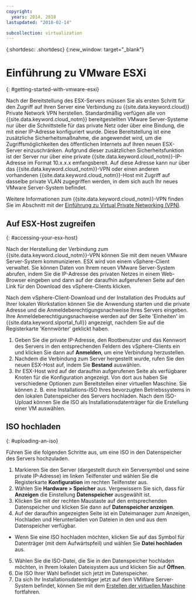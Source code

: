 ```yaml
---
copyright:
  years: 2014, 2018
lastupdated: "2018-02-14"

subcollection: virtualization
---
```

{:shortdesc: .shortdesc}
{:new_window: target="_blank"}

# Einführung zu VMware ESXi
{: #getting-started-with-vmware-esxi}

Nach der Bereitstellung des ESX-Servers müssen Sie als ersten Schritt für den Zugriff auf Ihren Server eine Verbindung zu {{site.data.keyword.cloud}} Private Network VPN herstellen. Standardmäßig verfügen alle von {{site.data.keyword.cloud_notm}} bereitgestellten VMware Server-Systeme nur über die Schnittstelle für das private Netz oder über eine Bindung, die mit einer IP-Adresse konfiguriert wurde. Diese Bereitstellung ist eine zusätzliche Sicherheitsmaßnahme, die angewendet wird, um die Zugriffsmöglichkeiten des öffentlichen Internets auf Ihren neuen ESX-Server einzuschränken. Aufgrund dieser zusätzlichen Sicherheitsfunktion ist der Server nur über eine private {{site.data.keyword.cloud_notm}}-IP-Adresse im Format 10.x.x.x emfangsbereit. Auf diese Adresse kann nur über das {{site.data.keyword.cloud_notm}}-VPN oder einen anderen vorhandenen {{site.data.keyword.cloud_notm}}-Host mit Zugriff auf dasselbe private VLAN zugegriffen werden, in dem sich auch Ihr neues VMware Server-System befindet.

Weitere Informationen zum {{site.data.keyword.cloud_notm}}-VPN finden Sie im Abschnitt mit der [Einführung zu Virtual Private Networking (VPN)](/docs/infrastructure/iaas-vpn?topic=VPN-getting-started-with-virtual-private-networking-vpn-).

## Auf ESX-Host zugreifen
{: #accessing-your-esx-host}

Nach der Herstellung der Verbindung zum {{site.data.keyword.cloud_notm}}-VPN können Sie mit dem neuen VMware Server-System kommunizieren. ESX wird von einem vSphere-Client verwaltet. Sie können Daten von Ihrem neuen VMware Server-System abrufen, indem Sie die IP-Adresse des privaten Netzes in einem Web-Browser eingeben und dann auf der daraufhin aufgerufenen Seite auf den Link für den Download des vSphere-Clients klicken.

Nach dem vSphere-Client-Download und der Installation des Produkts auf Ihrer lokalen Workstation können Sie die Anwendung starten und die private Adresse und die Anmeldeberechtigungsnachweise Ihres Servers eingeben. Ihre Anmeldeberechtigungsnachweise werden auf der Seite 'Einheiten' im {{site.data.keyword.slportal_full}} angezeigt, nachdem Sie auf die Registerkarte 'Kennwörter' geklickt haben.

1. Geben Sie die private IP-Adresse, den Rootbenutzer und das Kennwort des Servers in den entsprechenden Feldern des vSphere-Clients ein und klicken Sie dann auf **Anmelden**, um eine Verbindung herzustellen.
2. Nachdem die Verbindung zum Server hergestellt wurde, rufen Sie den neuen ESX-Host auf, indem Sie **Bestand** auswählen.
3. Ihr ESX-Host wird auf der daraufhin aufgerufenen Seite als verfügbarer Knoten für die Konfiguration angezeigt. Von dort aus haben Sie verschiedene Optionen zum Bereitstellen einer virtuellen Maschine. Sie können z. B. eine Installations-ISO Ihres bevorzugten Betriebssystems in den lokalen Datenspeicher des Servers hochladen. Nach dem ISO-Upload können Sie die ISO als Installationsdatenträger für die Erstellung einer VM auswählen.  

## ISO hochladen
{: #uploading-an-iso}

Führen Sie die folgenden Schritte aus, um eine ISO in den Datenspeicher des Servers hochzuladen.

1. Markieren Sie den Server (dargestellt durch ein Serversymbol und seine private IP-Adresse) im linken Teilfenster und wählen Sie die Registerkarte **Konfiguration** im rechten Teilfenster aus.
2. Wählen Sie **Hardware > Speicher** aus. Vergewissern Sie sich, dass für **Anzeigen** die Einstellung **Datenspeicher** ausgewählt ist.
3. Klicken Sie mit der rechten Maustaste auf den entsprechenden Datenspeicher und klicken Sie dann auf **Datenspeicher anzeigen**.
4. Auf der daraufhin angezeigten Seite ist ein Dateimanager zum Anzeigen, Hochladen und Herunterladen von Dateien in den und aus dem Datenspeicher verfügbar.  
  * Wenn Sie eine ISO hochladen möchten, klicken Sie auf das Symbol für Datenträger (mit dem Aufwärtspfeil) und wählen Sie **Datei hochladen** aus.
5. Wählen Sie die ISO-Datei, die Sie in den Datenspeicher hochladen möchten, in Ihrem lokalen Dateisystem aus und klicken Sie auf **Öffnen**.
6. Die ISO Ihrer Wahl befindet sich jetzt im Datenspeicher.
7. Da sich Ihr Installationsdatenträger jetzt auf dem VMWare Server-System befindet, können Sie mit dem [Erstellen der virtuellen Maschine](/docs/infrastructure/vmware?topic=VMware-creating-a-vmware-esx-virtual-machine) fortfahren.
